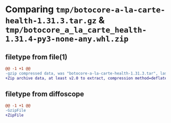 # Comparing `tmp/botocore-a-la-carte-health-1.31.3.tar.gz` & `tmp/botocore_a_la_carte_health-1.31.4-py3-none-any.whl.zip`

## filetype from file(1)

```diff
@@ -1 +1 @@
-gzip compressed data, was "botocore-a-la-carte-health-1.31.3.tar", last modified: Fri Jul 14 01:46:07 2023, max compression
+Zip archive data, at least v2.0 to extract, compression method=deflate
```

## filetype from diffoscope

```diff
@@ -1 +1 @@
-GzipFile
+ZipFile
```

